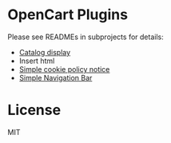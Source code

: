 # OpenCart Plugins

Please see READMEs in subprojects for details:

* [Catalog display](Catalog-display/README.md)
* Insert html
* [Simple cookie policy notice](Simple-cookie-policy-notice/README.md)
* [Simple Navigation Bar](Simple-Navigation-Bar/README.md)

# License

MIT
